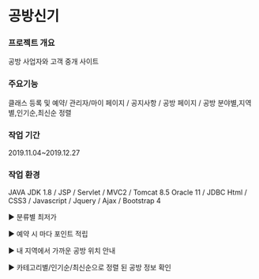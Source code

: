 # 공방신기

### 프로젝트 개요
공방 사업자와 고객 중개 사이트

### 주요기능
 클래스 등록 및 예약/ 관리자/마이 페이지 / 공지사항 /
공방 페이지 / 공방 분야별,지역별,인기순,최신순 정렬    

### 작업 기간
2019.11.04~2019.12.27

### 작업 환경
JAVA JDK 1.8 / JSP / Servlet / MVC2 / Tomcat 8.5
Oracle 11 / JDBC
Html / CSS3 / Javascript / Jquery / Ajax / Bootstrap 4

▶ 분류별 최저가

▶ 예약 시 마다 포인트 적립

▶ 내 지역에서 가까운 공방 위치 안내

▶ 카테고리별/인기순/최신순으로 정렬 된 공방 정보 확인

